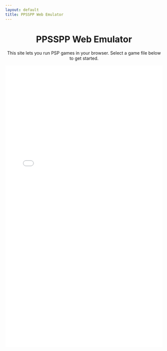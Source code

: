 ```yaml
---
layout: default
title: PPSSPP Web Emulator
---
```


<div style="text-align:center;">
  <h1>PPSSPP Web Emulator</h1>
  <p>This site lets you run PSP games in your browser. Select a game file below to get started.</p>
</div>

<iframe src="emulator.html" width="100%" height="900" style="border:none;"></iframe>

